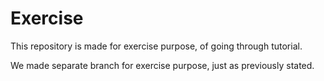 # Exercise
This repository is made for exercise purpose, of going through tutorial.

We made separate branch for exercise purpose, just as previously stated. 
